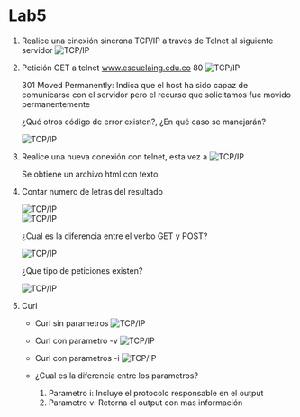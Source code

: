 # Lab5

1. Realice una cinexión sincrona TCP/IP a través de Telnet al siguiente servidor
    ![TCP/IP](./Image/Telnet1.png)

2. Petición GET a telnet www.escuelaing.edu.co 80
    ![TCP/IP](./Image/Telnet.png)  

    301 Moved Permanently: Indica que el host ha sido capaz de comunicarse con el servidor pero el recurso que solicitamos fue movido permanentemente   

    ¿Qué otros código de error existen?, ¿En qué caso se manejarán?

    ![TCP/IP](./Image/CodigoDeError.png)    
3. Realice una nueva conexión con telnet, esta vez a
    ![TCP/IP](./Image/httpbin.png)

    Se obtiene un archivo html con texto 

4. Contar numero de letras del resultado

    ![TCP/IP](./Image/wcparte1.png)  
    ![TCP/IP](./Image/wcparte2.png)

    ¿Cual es la diferencia entre el verbo GET y POST?

    ![TCP/IP](./Image/GetvsPost.png)

    ¿Que tipo de peticiones existen?

    ![TCP/IP](./Image/TiposDePeticiones.png)
5. Curl 
    * Curl sin parametros
        ![TCP/IP](./Image/curl1.png)
    * Curl con parametro -v 
        ![TCP/IP](./Image/curl2.png)
    * Curl con parametros -i 
        ![TCP/IP](./Image/curl3.png)

    * ¿Cual es la diferencia entre los parametros?
        1. Parametro i: Incluye el protocolo responsable en el output 
        2. Parametro v: Retorna el output con mas información 